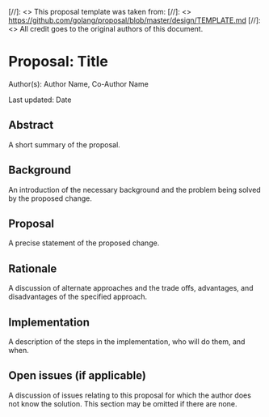 [//]: <> This proposal template was taken from:
[//]: <> https://github.com/golang/proposal/blob/master/design/TEMPLATE.md
[//]: <> All credit goes to the original authors of this document.

# Proposal: Title

Author(s): Author Name, Co-Author Name

Last updated: Date

## Abstract

A short summary of the proposal.

## Background

An introduction of the necessary background and the problem being solved by
the proposed change.

## Proposal

A precise statement of the proposed change.

## Rationale

A discussion of alternate approaches and the trade offs, advantages, and
disadvantages of the specified approach.

## Implementation

A description of the steps in the implementation, who will do them, and when.

## Open issues (if applicable)

A discussion of issues relating to this proposal for which the author does not
know the solution. This section may be omitted if there are none.
